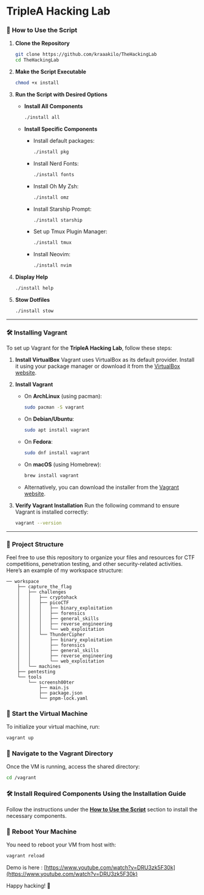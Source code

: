 # TripleA Hacking Lab

### 🔧 **How to Use the Script**

1. **Clone the Repository**
    ```bash
    git clone https://github.com/kraaakilo/TheHackingLab
    cd TheHackingLab
    ```

2. **Make the Script Executable**
    ```bash
    chmod +x install
    ```

3. **Run the Script with Desired Options**

    - **Install All Components**
      ```bash
      ./install all
      ```

    - **Install Specific Components**

      - Install default packages:
        ```bash
        ./install pkg
        ```

      - Install Nerd Fonts:
        ```bash
        ./install fonts
        ```

      - Install Oh My Zsh:
        ```bash
        ./install omz
        ```

      - Install Starship Prompt:
        ```bash
        ./install starship
        ```

      - Set up Tmux Plugin Manager:
        ```bash
        ./install tmux
        ```

      - Install Neovim:
        ```bash
        ./install nvim
        ```


4. **Display Help**
    ```bash
    ./install help
    ```

5. **Stow Dotfiles**
    ```bash
    ./install stow
    ```

---

### 🛠️ **Installing Vagrant**

To set up Vagrant for the **TripleA Hacking Lab**, follow these steps:

1. **Install VirtualBox**
   Vagrant uses VirtualBox as its default provider. Install it using your package manager or download it from the [VirtualBox website](https://www.virtualbox.org/).

2. **Install Vagrant**

   - On **ArchLinux** (using pacman):
     ```bash
     sudo pacman -S vagrant
     ```

   - On **Debian/Ubuntu**:
     ```bash
     sudo apt install vagrant
     ```

   - On **Fedora**:
     ```bash
     sudo dnf install vagrant
     ```

   - On **macOS** (using Homebrew):
     ```bash
     brew install vagrant
     ```

   - Alternatively, you can download the installer from the [Vagrant website](https://www.vagrantup.com/downloads).

3. **Verify Vagrant Installation**
   Run the following command to ensure Vagrant is installed correctly:
   ```bash
   vagrant --version
   ```

---

### 📁 **Project Structure**

Feel free to use this repository to organize your files and resources for CTF competitions, penetration testing, and other security-related activities. Here’s an example of my workspace structure:

```plaintext
── workspace
    ├── capture_the_flag
    │   ├── challenges
    │   │   ├── cryptohack
    │   │   ├── picoCTF
    │   │   │   ├── binary_exploitation
    │   │   │   ├── forensics
    │   │   │   ├── general_skills
    │   │   │   ├── reverse_engineering
    │   │   │   └── web_exploitation
    │   │   └── ThunderCipher
    │   │       ├── binary_exploitation
    │   │       ├── forensics
    │   │       ├── general_skills
    │   │       ├── reverse_engineering
    │   │       └── web_exploitation
    │   └── machines
    ├── pentesting
    └── tools
        └── screensh00ter
            ├── main.js
            ├── package.json
            └── pnpm-lock.yaml
```

### 🚀 **Start the Virtual Machine**
To initialize your virtual machine, run:
```bash
vagrant up
```

### 🔄 **Navigate to the Vagrant Directory**
Once the VM is running, access the shared directory:
```bash
cd /vagrant
```

### 🛠️ **Install Required Components Using the Installation Guide**
Follow the instructions under the **[How to Use the Script](#-how-to-use-the-script)** section to install the necessary components.

### 🔄 **Reboot Your Machine**
You need to reboot your VM from host with:
```bash
vagrant reload
```
Demo is here : [https://www.youtube.com/watch?v=DRU3zk5F30k](https://www.youtube.com/watch?v=DRU3zk5F30k)

Happy hacking! 🥷
